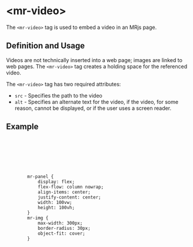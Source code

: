 # &lt;mr-video&gt;

The `<mr-video>` tag is used to embed a video in an MRjs page.

## Definition and Usage

Videos are not technically inserted into a web page; images are linked to web pages. The `<mr-video>` tag creates a holding space for the referenced video.

The `<mr-video>` tag has two required attributes:

* `src` - Specifies the path to the video
* `alt` - Specifies an alternate text for the video, if the video, for some reason, cannot be displayed, or if the user uses a screen reader.

## Example

<inline-repl render-height="360" editor-height="240">
    <code slot="html">
        <mr-app>
            <mr-panel>
                <mr-video src="/static/sample/video.mp4" alt="A youtube video used as one of the intro videos for MRjs. The main tag line is as follows 'Spatial Development can be intimidating, but it doesn't have to be. mrjs enables you to break out from 2D to 3D, using the tools you already know how to use: HTML, CSS, and a little JavaScript.'"></mr-video>
            </mr-panel>
        </mr-app>
    </code>
    <code slot="css">
        mr-panel {
            display: flex;
            flex-flow: column nowrap;
            align-items: center;
            justify-content: center;
            width: 100vw;
            height: 100vh;
        }
        mr-img {
            max-width: 300px;
            border-radius: 30px;
            object-fit: cover;
        }
    </code>
</inline-repl>
